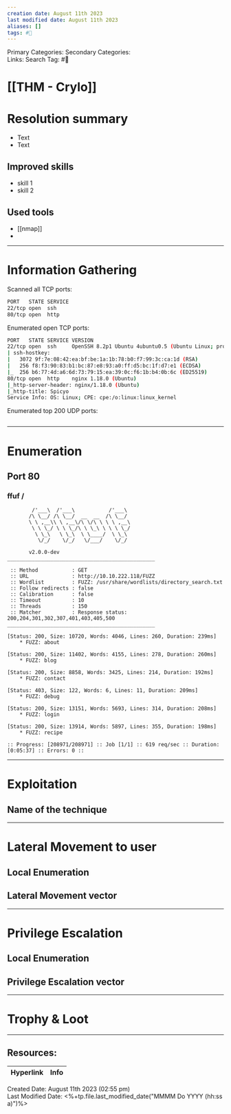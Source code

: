 ```yaml
---
creation date: August 11th 2023
last modified date: August 11th 2023
aliases: []
tags: #🎌
---
```


Primary Categories: 
Secondary Categories:  
Links: 
Search Tag: #🎌  

# [[THM - Crylo]]  


# Resolution summary
- Text
- Text

## Improved skills
- skill 1
- skill 2

## Used tools
- [[nmap]]
- 

---

# Information Gathering
Scanned all TCP ports:
```bash
PORT   STATE SERVICE
22/tcp open  ssh
80/tcp open  http
```

Enumerated open TCP ports:
```bash
PORT   STATE SERVICE VERSION
22/tcp open  ssh     OpenSSH 8.2p1 Ubuntu 4ubuntu0.5 (Ubuntu Linux; protocol 2.0)
| ssh-hostkey: 
|   3072 9f:7e:08:42:ea:bf:be:1a:1b:78:b0:f7:99:3c:ca:1d (RSA)
|   256 f8:f3:90:83:b1:bc:87:e8:93:a0:ff:d5:bc:1f:d7:e1 (ECDSA)
|_  256 b6:77:4d:a6:6d:73:79:15:ea:39:0c:f6:1b:b4:0b:6c (ED25519)
80/tcp open  http    nginx 1.18.0 (Ubuntu)
|_http-server-header: nginx/1.18.0 (Ubuntu)
|_http-title: Spicyo
Service Info: OS: Linux; CPE: cpe:/o:linux:linux_kernel
```

Enumerated top 200 UDP ports:
```bash

```

---

# Enumeration
## Port 80
### ffuf /
```
        /'___\  /'___\           /'___\       
       /\ \__/ /\ \__/  __  __  /\ \__/       
       \ \ ,__\\ \ ,__\/\ \/\ \ \ \ ,__\      
        \ \ \_/ \ \ \_/\ \ \_\ \ \ \ \_/      
         \ \_\   \ \_\  \ \____/  \ \_\       
          \/_/    \/_/   \/___/    \/_/       

       v2.0.0-dev
________________________________________________

 :: Method           : GET
 :: URL              : http://10.10.222.118/FUZZ
 :: Wordlist         : FUZZ: /usr/share/wordlists/directory_search.txt
 :: Follow redirects : false
 :: Calibration      : false
 :: Timeout          : 10
 :: Threads          : 150
 :: Matcher          : Response status: 200,204,301,302,307,401,403,405,500
________________________________________________

[Status: 200, Size: 10720, Words: 4046, Lines: 260, Duration: 239ms]
    * FUZZ: about

[Status: 200, Size: 11402, Words: 4155, Lines: 278, Duration: 260ms]
    * FUZZ: blog

[Status: 200, Size: 8858, Words: 3425, Lines: 214, Duration: 192ms]
    * FUZZ: contact

[Status: 403, Size: 122, Words: 6, Lines: 11, Duration: 209ms]
    * FUZZ: debug

[Status: 200, Size: 13151, Words: 5693, Lines: 314, Duration: 208ms]
    * FUZZ: login

[Status: 200, Size: 13914, Words: 5897, Lines: 355, Duration: 198ms]
    * FUZZ: recipe

:: Progress: [208971/208971] :: Job [1/1] :: 619 req/sec :: Duration: [0:05:37] :: Errors: 0 ::
```


---

# Exploitation
## Name of the technique


---

# Lateral Movement to user
## Local Enumeration


## Lateral Movement vector


---

# Privilege Escalation
## Local Enumeration


## Privilege Escalation vector


---

# Trophy & Loot

___

## Resources:

| Hyperlink | Info |
| --------- | ---- |


Created Date: August 11th 2023 (02:55 pm)  
Last Modified Date: <%+tp.file.last_modified_date("MMMM Do YYYY (hh:ss a)")%>
